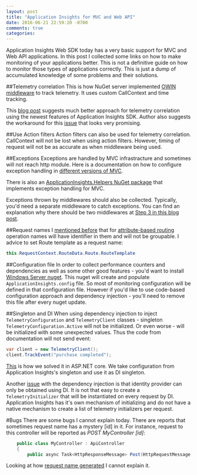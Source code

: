 ```yaml
---
layout: post
title: "Application Insights for MVC and Web API"
date: 2016-06-21 22:59:20 -0700
comments: true
categories: 
---
```

Application Insights Web SDK today has a very basic support for MVC and Web API applications. In this post I collected some links on how to make monitoring of your applications better. This is not a definitive guide on how to monitor those types of applications correctly. This is just a dump of accumulated knowledge of some problems and their solutions.

##Telemetry correlation
This is how NuGet server implemented [OWIN middleware](https://github.com/NuGet/NuGet.Services.Metadata/pull/68/files) to track telemetry. It uses custom CallContext and time tracking. 

This [blog post](http://blog.marcinbudny.com/2016/04/application-insights-for-owin-based.html) suggests much better approach for telemetry correlation using the newest features of Application Insights SDK. Author also suggests the workaround for this [issue](https://katanaproject.codeplex.com/workitem/440?FocusElement=CommentTextBox) that looks very promising.  

##Use Action filters
Action filters can also be used for telemetry correlation. CallContext will not be lost when using action filters. However, timing of request will not be as accurate as when middleware being used.

##Exceptions
Exceptions are handled by MVC infrastracture and sometimes will not reach http module. Here is a documentation on how to configure exception handling in [different versions of MVC](https://azure.microsoft.com/en-us/documentation/articles/app-insights-asp-net-exceptions/#web-api-1x).

There is also an [ApplicationInsights.Helpers NuGet package](https://github.com/advancedrei/ApplicationInsights.Helpers/) that implements exception handling for MVC.

Exceptions thrown by middlewares should also be collected. Typically, you'd need a separate middleware to catch exceptions. You can find an explanation why there should be two middlewares at [Step 3 in this blog post](https://blogs.msdn.microsoft.com/webdev/2015/05/19/application-insights-for-asp-net-5-youre-in-control/). 

##Request names
I [mentioned before](http://apmtips.com/blog/2015/02/23/request-name-and-url/) that for [attribute-based routing](https://blogs.msdn.microsoft.com/webdev/2013/10/17/attribute-routing-in-asp-net-mvc-5/) operation names will have identifier in them and will not be groupable. I advice to set Route template as a request name:   

``` csharp
this.RequestContext.RouteData.Route.RouteTemplate
```

##Configuration file
In order to collect performance counters and dependencies as well as some other good features - you'd want to install [Windows Server nuget](https://www.nuget.org/packages/Microsoft.ApplicationInsights.WindowsServer/). This nuget will create and populate `ApplicationInsights.config` file. So most of monitoring configuration will be defined in that configuration file. However  if you'd like to use code-based configuration approach and dependency injection - you'll need to remove this file after every nuget update.


##Singleton and DI
When using dependency injection to inject `TelemetryConfiguration` and `TelemetryClient` classes - singleton `TelemetryConfiguration.Active` will not be initialized. Or even worse - will be initialized with some unexpected values. Thus the code from documentation will not send event:

``` csharp
var client = new TelemetryClient();
client.TrackEvent("purchase completed");
```

[This](https://github.com/Microsoft/ApplicationInsights-aspnetcore/blob/master/src/Microsoft.ApplicationInsights.AspNetCore/Extensions/ApplicationInsightsExtensions.cs#L72) is how we solved it in ASP.NET core. We take configuration from Application Insights's singleton and use it as DI singleton. 

Another [issue](http://apmtips.com/blog/2015/06/09/do-not-use-context-initializers/#comment-2740137715) with the dependency injection is that identity provider can only be obtained using DI. It is not that easy to create a `TelemetryInitializer` that will be instantiated on every request by DI. Application Insights has it's own mechanism of initializing and do not have a native mechanism to create a list of telemetry initializers per request.

#Bugs
There are some bugs I cannot explain today. There are reports that sometimes request name has a mystery \[id\] in it. For instance, request to this controller will be reported as *POST MyController \[id\]*: 

``` csharp
    public class MyController : ApiController
    {
        public async Task<HttpResponseMessage> Post(HttpRequestMessage request)
```

Looking at how [request name generated](https://github.com/Microsoft/ApplicationInsights-dotnet-server/blob/master/Src/Web/Web.Shared.Net/Implementation/RequestTrackingExtensions.cs#L75) I cannot explain it.
